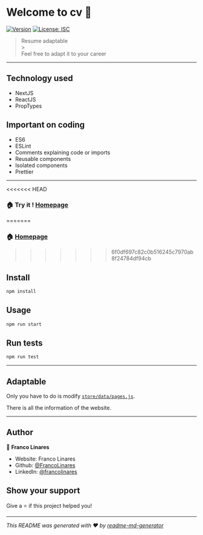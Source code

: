 # Welcome to cv 👋

[![Version](https://img.shields.io/npm/v/cv.svg)](https://www.npmjs.com/package/cv)
[![License: ISC](https://img.shields.io/badge/License-ISC-yellow.svg)](#)

> Resume adaptable
> <br /> > <br />
> Feel free to adapt it to your career

---

## Technology used

- NextJS
- ReactJS
- PropTypes

## Important on coding

- ES6
- ESLint
- Comments explaining code or imports
- Reusable components
- Isolated components
- Prettier

---

<<<<<<< HEAD

### 🏠 Try it ! [Homepage](https://resume-eight-eosin.vercel.app/)

=======

### 🏠 [Homepage](https://resume-eight-eosin.vercel.app/)

> > > > > > > 6f0df697c82c0b516245c7970ab8f24784df94cb

## Install

```sh
npm install
```

## Usage

```sh
npm run start
```

## Run tests

```sh
npm run test
```

---

## Adaptable

Only you have to do is modify [`store/data/pages.js`](store/data/pages.js/).

There is all the information of the website.

---

## Author

👤 **Franco Linares**

- Website: Franco Linares
- Github: [@FrancoLinares](https://github.com/FrancoLinares)
- LinkedIn: [@francolinares](https://linkedin.com/in/francolinares)

## Show your support

Give a ⭐️ if this project helped you!

---

_This README was generated with ❤️ by [readme-md-generator](https://github.com/kefranabg/readme-md-generator)_
